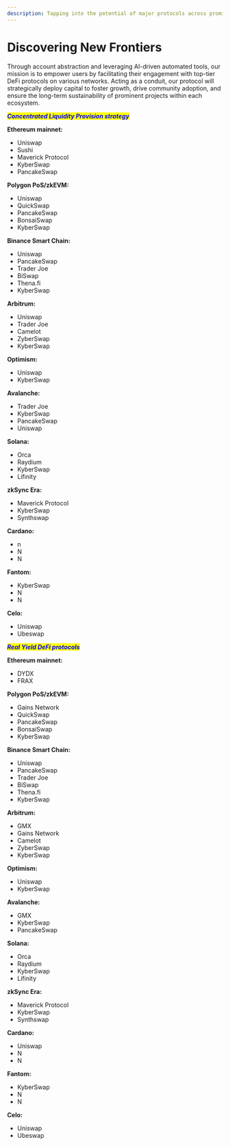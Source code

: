 ```yaml
---
description: Tapping into the potential of major protocols across prominent networks
---
```


# Discovering New Frontiers

Through account abstraction and leveraging AI-driven automated tools, our mission is to empower users by facilitating their engagement with top-tier DeFi protocols on various networks. Acting as a conduit, our protocol will strategically deploy capital to foster growth, drive community adoption, and ensure the long-term sustainability of prominent projects within each ecosystem.

_<mark style="color:blue;">**Concentrated Liquidity Provision strategy**</mark>_

**Ethereum mainnet:**&#x20;

* Uniswap
* Sushi
* Maverick Protocol
* KyberSwap
* PancakeSwap

**Polygon PoS/zkEVM:**

* Uniswap
* QuickSwap
* PancakeSwap
* BonsaiSwap
* KyberSwap

**Binance Smart Chain:**&#x20;

* Uniswap
* PancakeSwap
* Trader Joe
* BiSwap
* Thena.fi
* KyberSwap

**Arbitrum:**

* Uniswap&#x20;
* Trader Joe
* Camelot
* ZyberSwap
* KyberSwap

**Optimism:**&#x20;

* Uniswap&#x20;
* KyberSwap

**Avalanche:**

* Trader Joe
* KyberSwap
* PancakeSwap
* Uniswap

**Solana:**

* Orca
* Raydium
* KyberSwap
* Lifinity

**zkSync Era:**&#x20;

* Maverick Protocol
* KyberSwap
* Synthswap

**Cardano:**

* n
* N
* N

**Fantom:**

* KyberSwap
* N
* N

**Celo:**

* Uniswap&#x20;
* Ubeswap

_<mark style="color:blue;">**Real Yield DeFi protocols**</mark>_

**Ethereum mainnet:**&#x20;

* DYDX
* FRAX

**Polygon PoS/zkEVM:**

* Gains Network
* QuickSwap
* PancakeSwap
* BonsaiSwap
* KyberSwap

**Binance Smart Chain:**&#x20;

* Uniswap
* PancakeSwap
* Trader Joe
* BiSwap
* Thena.fi
* KyberSwap

**Arbitrum:**

* GMX
* Gains Network
* Camelot
* ZyberSwap
* KyberSwap

**Optimism:**&#x20;

* Uniswap&#x20;
* KyberSwap

**Avalanche:**

* GMX
* KyberSwap
* PancakeSwap

**Solana:**

* Orca
* Raydium
* KyberSwap
* Lifinity

**zkSync Era:**&#x20;

* Maverick Protocol
* KyberSwap
* Synthswap

**Cardano:**

* Uniswap&#x20;
* N
* N

**Fantom:**

* KyberSwap
* N
* N

**Celo:**

* Uniswap&#x20;
* Ubeswap
